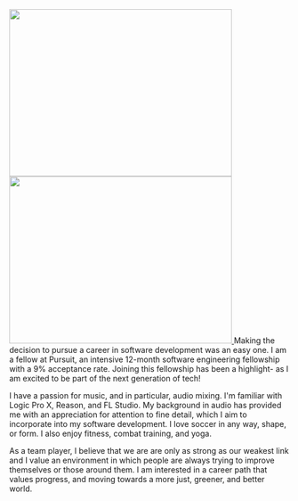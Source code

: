 <div class="row">
  <div class="column">
<a href="https://drive.google.com/uc?export=view&id=1bK8y6I6AImQYG2tF6vgNRT-sOQHamI6y"> 
<img src="https://drive.google.com/uc?export=view&id=1bK8y6I6AImQYG2tF6vgNRT-sOQHamI6y" width="400" height="300"> 
</a>
  </div>
  <div class="column">
    <a href="https://drive.google.com/uc?export=view&id=1wyRKJ78RQfCJUWGmgQiT6ptUtbsUdaE3">
    <img src="https://drive.google.com/uc?export=view&id=1wyRKJ78RQfCJUWGmgQiT6ptUtbsUdaE3" width="400" height="300">
    </a>
Making the decision to pursue a career in software development was an easy one. I am a fellow at Pursuit, an intensive 12-month software engineering fellowship with a 9% acceptance rate. Joining this fellowship has been a highlight-  as I am excited to be part of the next generation of tech! 

I have a passion for music, and in particular, audio mixing. I'm familiar with Logic Pro X, Reason, and FL Studio. My background in audio has provided me with an appreciation for attention to fine detail, which I aim to incorporate into my software development.  I love soccer in any way, shape, or form. I also enjoy fitness, combat training, and yoga. 

As a team player, I believe that we are are only as strong as our weakest link and I value an environment in which people are always trying to improve themselves or those around them. I am interested in a career path that values progress, and moving towards a more just, greener, and better world. 

<!--

**jamee-maker/jamee-maker** is a ✨ _special_ ✨ repository because its `README.md` (this file) appears on your GitHub profile.

Here are some ideas to get you started:

- 🔭 I’m currently working on ...
- 🌱 I’m currently learning ...
- 👯 I’m looking to collaborate on ...
- 🤔 I’m looking for help with ...
- 💬 Ask me about ...
- 📫 How to reach me: ...
- 😄 Pronouns: ...
- ⚡ Fun fact: ...
-->
